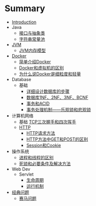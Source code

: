 # Summary

* [Introduction](README.md)
* Java
  * [接口与抽象类](java/interfaces/1.md)
  * [字符串常量池](java/strings/1.md)　
* [JVM](jvm/README.md)
  * [JVM内存模型](jvm/1.md)
* [Docker](docker/README.md)
  * [简单介绍Docker](docker/1.md)
  * [Docker和虚拟机的区别](docker/2.md)
  * [为什么说Docker是细粒度和轻量](docker/3.md)
* Database
  * 基础
    * [详细设计数据库的步骤](database/base/1.md)
    * [数据库1NF、2NF、3NF、BCNF](database/base/2.md)
    * [事务和ACID](database/q/3.md)
    * [事务处理机制——乐观锁和悲观锁](database/base/4.md)
* 计算机网络
  * 基础
    [TCP三次握手和四次挥手](network/base/1.md)
  * [HTTP](network/http/http.md)
    * [HTTP请求方法](network/http/1.md)
    * [HTTP方法中GET和POST的区别](network/http/2.md)
    * [Session和Cookie](network/http/3.md)
* 操作系统
  * [进程和线程的区别](os/1.md)
  * [死锁和必要条件及解决方法](os/2.md)
* Web Dev
  * Servlet
    * [生命周期](webdev/servlet/1.md)
    * [运行机制](webdev/servlet/2.md)
* [经典问题](q/README.md)
  * [赛马问题](q/1.md)
